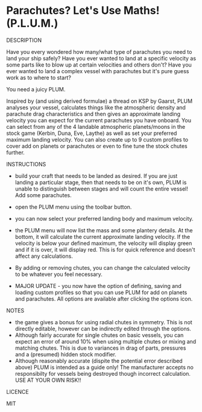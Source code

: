 # Parachutes? Let's Use Maths! (P.L.U.M.)

DESCRIPTION

Have you every wondered how many/what type of parachutes you need to land your ship safely? Have you ever wanted to land at a specific velocity as some parts like to blow up at certain velocities and others don't? Have you ever wanted to land a complex vessel with parachutes but it's pure guess work as to where to start?

You need a juicy PLUM.

Inspired by (and using derived formulae) a thread on KSP by Gaarst, PLUM analyses your vessel, calculates things like the atmospheric density and parachute drag characteristics and then gives an approximate landing velocity you can expect for the current parachutes you have onboard. You can select from any of the 4 landable atmospheric planets/moons in the stock game (Kerbin, Duna, Eve, Laythe) as well as set your preferred maximum landing velocity. You can also create up to 9 custom profiles to cover add on planets or parachutes or even to fine tune the stock chutes further.


INSTRUCTIONS

- build your craft that needs to be landed as desired. If you are just landing a particular stage, then that needs to be on it's own, PLUM is unable to distinguish between         stages and will count the entire vessel! Add some parachutes.
- open the PLUM menu using the toolbar button.
- you can now select your preferred landing body and maximum velocity.
- the PLUM menu will now list the mass and some plantery details. At the bottom, it will calculate the current approximate landing velocity. If the velocity is below your 
  defined maximum, the velocity will display green and if it is over, it will display red. This is for quick reference and doesn't affect any calculations.
- By adding or removing chutes, you can change the calculated velocity to be whatever you feel necessary.

- MAJOR UPDATE - you now have the option of defining, saving and loading custom profiles so that you can use PLUM for add on planets and parachutes. All options are available 
  after clicking the options icon.


NOTES

- the game gives a bonus for using radial chutes in symmetry. This is not directly editable, however can be indirectly edited through the options.
- Although fairly accurate for single chutes on basic vessels, you can expect an error of around 10% when using multiple chutes or mixing and matching chutes. This is due to       variances in drag of parts, pressures and a (presumed) hidden stock modifier.
- Although reasonably accurate (dispite the potential error described above) PLUM is intended as a guide only! The manufacturer accepts no responsibilty for vessels being         destroyed though incorrect calculation. USE AT YOUR OWN RISK!!


LICENCE

MIT
